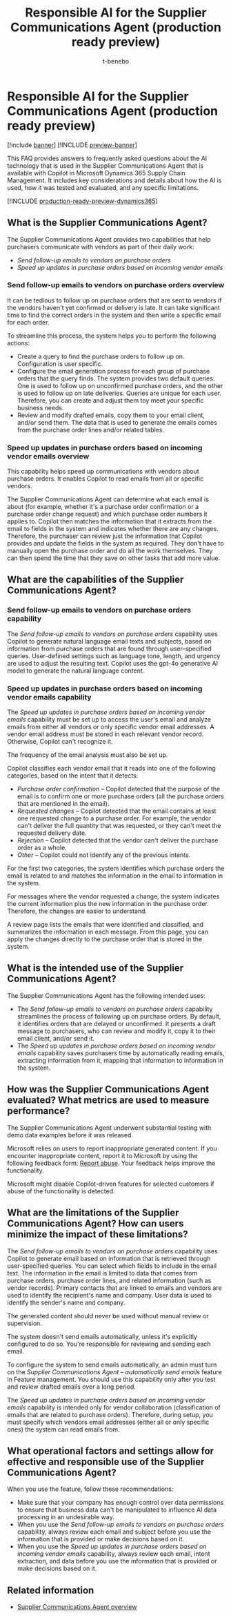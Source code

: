 ﻿---
title: Responsible AI for the Supplier Communications Agent (production ready preview)
description: Get answers to frequently asked questions about the AI technology that is used in the Supplier Communications Agent with Copilot in Microsoft Dynamics 365 Supply Chain Management. This FAQ includes key considerations and details about how the AI is used, how it was tested and evaluated, and any specific limitations.
author: t-benebo
ms.author: benebotg
ms.topic: article
ms.date: 04/25/2025
ms.custom:
  - responsible-ai-faqs
ms.reviewer: kamaybac
ms.collection:
  - bap-ai-Copilot
---

# Responsible AI for the Supplier Communications Agent (production ready preview)

[!include [banner](../includes/banner.md)]
[!INCLUDE [preview-banner](~/../shared-content/shared/preview-includes/preview-banner.md)]
<!-- KFM: Preview until further notice -->

This FAQ provides answers to frequently asked questions about the AI technology that is used in the Supplier Communications Agent that is available with Copilot in Microsoft Dynamics 365 Supply Chain Management. It includes key considerations and details about how the AI is used, how it was tested and evaluated, and any specific limitations.

[!INCLUDE [production-ready-preview-dynamics365](~/../shared-content/shared/preview-includes/production-ready-preview-dynamics365.md)]

## What is the Supplier Communications Agent?

The Supplier Communications Agent provides two capabilities that help purchasers communicate with vendors as part of their daily work:

- *Send follow-up emails to vendors on purchase orders*
- *Speed up updates in purchase orders based on incoming vendor emails*

### Send follow-up emails to vendors on purchase orders overview

It can be tedious to follow up on purchase orders that are sent to vendors if the vendors haven't yet confirmed or delivery is late. It can take significant time to find the correct orders in the system and then write a specific email for each order.

To streamline this process, the system helps you to perform the following actions:

- Create a query to find the purchase orders to follow up on. Configuration is user specific.
- Configure the email generation process for each group of purchase orders that the query finds. The system provides two default queries. One is used to follow up on unconfirmed purchase orders, and the other is used to follow up on late deliveries. Queries are unique for each user. Therefore, you can create and adjust them toy meet your specific business needs.
- Review and modify drafted emails, copy them to your email client, and/or send them. The data that is used to generate the emails comes from the purchase order lines and/or related tables.

### Speed up updates in purchase orders based on incoming vendor emails overview

This capability helps speed up communications with vendors about purchase orders. It enables Copilot to read emails from all or specific vendors.

The Supplier Communications Agent can determine what each email is about (for example, whether it's a purchase order confirmation or a purchase order change request) and which purchase order numbers it applies to. Copilot then matches the information that it extracts from the email to fields in the system and indicates whether there are any changes. Therefore, the purchaser can review just the information that Copilot provides and update the fields in the system as required. They don't have to manually open the purchase order and do all the work themselves. They can then spend the time that they save on other tasks that add more value.

## What are the capabilities of the Supplier Communications Agent?

### Send follow-up emails to vendors on purchase orders capability

The *Send follow-up emails to vendors on purchase orders* capability uses Copilot to generate natural language email texts and subjects, based on information from purchase orders that are found through user-specified queries. User-defined settings such as language tone, length, and urgency are used to adjust the resulting text. Copilot uses the gpt-4o generative AI model to generate the natural language content.

### Speed up updates in purchase orders based on incoming vendor emails capability

The *Speed up updates in purchase orders based on incoming vendor emails* capability must be set up to access the user's email and analyze emails from either all vendors or only specific vendor email addresses. A vendor email address must be stored in each relevant vendor record. Otherwise, Copilot can't recognize it.

The frequency of the email analysis must also be set up.

Copilot classifies each vendor email that it reads into one of the following categories, based on the intent that it detects:

- *Purchase order confirmation* – Copilot detected that the purpose of the email is to confirm one or more purchase orders (all the purchase orders that are mentioned in the email).
- *Requested changes* – Copilot detected that the email contains at least one requested change to a purchase order. For example, the vendor can't deliver the full quantity that was requested, or they can't meet the requested delivery date.
- *Rejection* – Copilot detected that the vendor can't deliver the purchase order as a whole.
- *Other* – Copilot could not identify any of the previous intents.

For the first two categories, the system identifies which purchase orders the email is related to and matches the information in the email to information in the system.

For messages where the vendor requested a change, the system indicates the current information plus the new information in the purchase order. Therefore, the changes are easier to understand.

A review page lists the emails that were identified and classified, and summarizes the information in each message. From this page, you can apply the changes directly to the purchase order that is stored in the system.

## What is the intended use of the Supplier Communications Agent?

The Supplier Communications Agent has the following intended uses:

- The *Send follow-up emails to vendors on purchase orders* capability streamlines the process of following up on purchase orders. By default, it identifies orders that are delayed or unconfirmed. It presents a draft message to purchasers, who can review and modify it, copy it to their email client, and/or send it.
- The *Speed up updates in purchase orders based on incoming vendor emails* capability saves purchasers time by automatically reading emails, extracting information from it, mapping that information to information in the system.

## How was the Supplier Communications Agent evaluated? What metrics are used to measure performance?

The Supplier Communications Agent underwent substantial testing with demo data examples before it was released.

Microsoft relies on users to report inappropriate generated content. If you encounter inappropriate content, report it to Microsoft by using the following feedback form: [Report abuse](https://msrc.microsoft.com/report). Your feedback helps improve the functionality.

Microsoft might disable Copilot-driven features for selected customers if abuse of the functionality is detected.

## What are the limitations of the Supplier Communications Agent? How can users minimize the impact of these limitations?

The *Send follow-up emails to vendors on purchase orders* capability uses Copilot to generate email based on information that is retrieved through user-specified queries. You can select which fields to include in the email text. The information in the email is limited to data that comes from purchase orders, purchase order lines, and related information (such as vendor records). Primary contacts that are linked to emails and vendors are used to identify the recipient's name and company. User data is used to identify the sender's name and company.

The generated content should never be used without manual review or supervision.

The system doesn't send emails automatically, unless it's explicitly configured to do so. You're responsible for reviewing and sending each email. 

To configure the system to send emails automatically, an admin must turn on the *Supplier Communications Agent – automatically send emails* feature in Feature management. You should use this capability only after you test and review drafted emails over a long period.

The *Speed up updates in purchase orders based on incoming vendor emails* capability is intended only for vendor collaboration (classification of emails that are related to purchase orders). Therefore, during setup, you must specify which vendors email addresses (either all or only specific ones) the system can read emails from.

## What operational factors and settings allow for effective and responsible use of the Supplier Communications Agent?

When you use the feature, follow these recommendations:

- Make sure that your company has enough control over data permissions to ensure that business data can't be manipulated to influence AI data processing in an undesirable way.
- When you use the *Send follow-up emails to vendors on purchase orders* capability, always review each email and subject before you use the information that is provided or make decisions based on it.
- When you use the *Speed up updates in purchase orders based on incoming vendor emails* capability, always review each email, intent extraction, and data before you use the information that is provided or make decisions based on it.

## Related information

- [Supplier Communications Agent overview](procurement/supplier-com-agent-overview.md)
